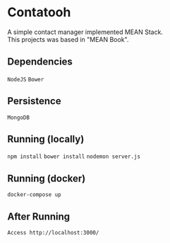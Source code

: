 # Contatooh

A simple contact manager implemented MEAN Stack.<br/>
This projects was based in "MEAN Book".

## Dependencies

``NodeJS``
``Bower``

## Persistence

``MongoDB``

## Running (locally)

``npm install``
``bower install``
``nodemon server.js``

## Running (docker)

``docker-compose up``

## After Running

``Access http://localhost:3000/``